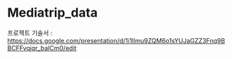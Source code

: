 # Mediatrip_data
 
프로젝트 기술서 : https://docs.google.com/presentation/d/1i1lImu9ZQM6o1sYUJaGZZ3Fnq9BBCFFvqjqr_baICm0/edit
